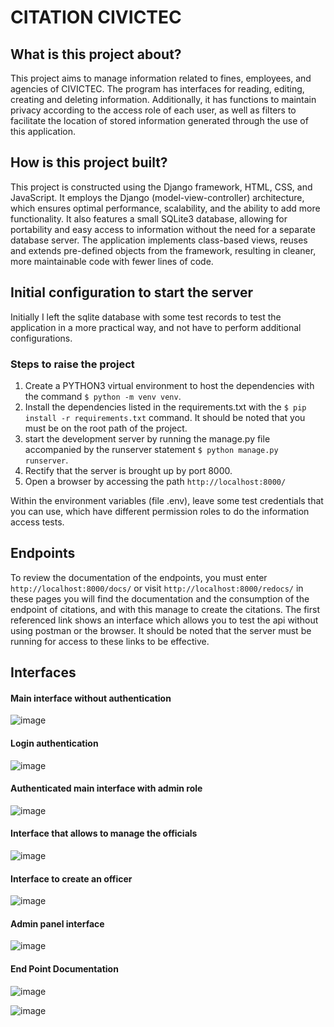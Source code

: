 # CITATION CIVICTEC

## What is this project about?
This project aims to manage information related to fines, employees, and agencies of CIVICTEC. The program has interfaces for reading, editing, creating and deleting information. Additionally, it has functions to maintain privacy according to the access role of each user, as well as filters to facilitate the location of stored information generated through the use of this application.

## How is this project built?
This project is constructed using the Django framework, HTML, CSS, and JavaScript. It employs the Django (model-view-controller) architecture, which ensures optimal performance, scalability, and the ability to add more functionality. It also features a small SQLite3 database, allowing for portability and easy access to information without the need for a separate database server. The application implements class-based views, reuses and extends pre-defined objects from the framework, resulting in cleaner, more maintainable code with fewer lines of code.

## Initial configuration to start the server
Initially I left the sqlite database with some test records to test the application in a more practical way, and not have to perform additional configurations.
### Steps to raise the project
1. Create a PYTHON3 virtual environment to host the dependencies with the command `$ python -m venv venv`.
2. Install the dependencies listed in the requirements.txt with the `$ pip install -r requirements.txt` command. It should be noted that you must be on the root path of the project.
3. start the development server by running the manage.py file accompanied by the runserver statement `$ python manage.py runserver`.
4. Rectify that the server is brought up by port 8000.
5. Open a browser by accessing the path `http://localhost:8000/`

Within the environment variables (file .env), leave some test credentials that you can use, which have different permission roles to do the information access tests.

## Endpoints
To review the documentation of the endpoints, you must enter `http://localhost:8000/docs/` or visit `http://localhost:8000/redocs/` in these pages you will find the documentation and the consumption of the endpoint of citations, and with this manage to create the citations. The first referenced link shows an interface which allows you to test the api without using postman or the browser. It should be noted that the server must be running for access to these links to be effective.

## Interfaces

#### Main interface without authentication

![image](https://user-images.githubusercontent.com/88569352/213793339-0e13fed0-e3a9-4e36-981e-a047ed46564c.png)

#### Login authentication

![image](https://user-images.githubusercontent.com/88569352/213793571-dfcf1308-82ea-4a4e-afeb-e0fcc6255871.png)

#### Authenticated main interface with admin role

![image](https://user-images.githubusercontent.com/88569352/213793764-47b54d08-5be6-4b90-8144-c075a12acd6b.png)

#### Interface that allows to manage the officials

![image](https://user-images.githubusercontent.com/88569352/213793855-1fec29ef-107b-43f0-9f06-ccfeb1152a86.png)

#### Interface to create an officer

![image](https://user-images.githubusercontent.com/88569352/213794014-f394af30-e34b-4f27-8797-b4ee68bc438e.png)

#### Admin panel interface

![image](https://user-images.githubusercontent.com/88569352/213794179-1b8e26ef-ba3c-4d59-a7b5-f794be459f54.png)

#### End Point Documentation

![image](https://user-images.githubusercontent.com/88569352/213794523-befee29d-24a6-4416-8b07-41b1678be92b.png)

![image](https://user-images.githubusercontent.com/88569352/213794677-a62c619c-8c29-46c5-9701-17a8b1975957.png)
